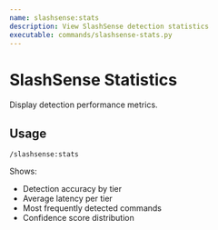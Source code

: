 ```yaml
---
name: slashsense:stats
description: View SlashSense detection statistics
executable: commands/slashsense-stats.py
---
```


# SlashSense Statistics

Display detection performance metrics.

## Usage

`/slashsense:stats`

Shows:
- Detection accuracy by tier
- Average latency per tier
- Most frequently detected commands
- Confidence score distribution